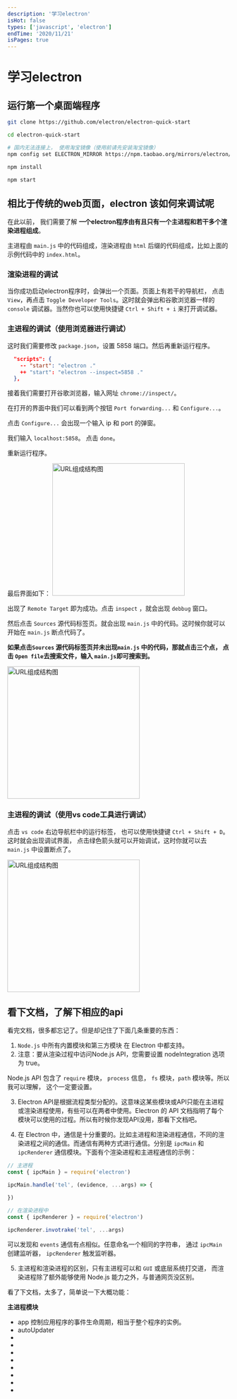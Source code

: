 ```yaml
---
description: '学习electron'
isHot: false
types: ['javascript', 'electron']
endTime: '2020/11/21'
isPages: true
---
```

# 学习electron

## 运行第一个桌面端程序

```bash
git clone https://github.com/electron/electron-quick-start

cd electron-quick-start

# 国内无法连接上， 使用淘宝镜像（使用前请先安装淘宝镜像）
npm config set ELECTRON_MIRROR https://npm.taobao.org/mirrors/electron/

npm install

npm start

```


## 相比于传统的web页面，electron 该如何来调试呢

在此以前， 我们需要了解 **一个electron程序由有且只有一个主进程和若干多个渲染进程组成**。

主进程由 `main.js` 中的代码组成，渲染进程由 `html` 后缀的代码组成，比如上面的示例代码中的 `index.html`。


### 渲染进程的调试

当你成功启动electron程序时，会弹出一个页面。页面上有若干的导航栏， 点击 `View`，再点击 `Toggle Developer Tools`。这时就会弹出和谷歌浏览器一样的 `console` 调试器。当然你也可以使用快捷键 `Ctrl + Shift + i` 来打开调试器。

### 主进程的调试（使用浏览器进行调试）

这时我们需要修改 `package.json`，设置 5858 端口。然后再重新运行程序。 

```json {3}
  "scripts": {
    -- "start": "electron ."
    ++ "start": "electron --inspect=5858 ."
  },

```

接着我们需要打开谷歌浏览器，输入网址 `chrome://inspect/`。

在打开的界面中我们可以看到两个按钮 `Port forwarding...` 和 `Configure...`。

点击 `Configure...` 会出现一个输入 ip 和 port 的弹窗。

我们输入 `localhost:5858`。 点击 `done`。

重新运行程序。

最后界面如下：
<img :src="$withBase('/electron-1.png')" style="width: 100%x;height: 300px;" alt="URL组成结构图">

出现了 `Remote Target` 即为成功。点击 `inspect` ，就会出现 `debbug` 窗口。

然后点击 `Sources` 源代码标签页。就会出现 `main.js` 中的代码。这时候你就可以开始在 `main.js` 断点代码了。

**如果点击`Sources` 源代码标签页并未出现`main.js` 中的代码，那就点击三个点， 点击 `Open file`去搜索文件，输入 `main.js`即可搜索到。**

<img :src="$withBase('/electron-2.png')" style="width: 100%x;height: 300px;" alt="URL组成结构图">

### 主进程的调试（使用vs code工具进行调试）

点击 `vs code` 右边导航栏中的运行标签， 也可以使用快捷键 `Ctrl + Shift + D`。这时就会出现调试界面， 点击绿色箭头就可以开始调试，这时你就可以去 `main.js` 中设置断点了。

<img :src="$withBase('/electron-3.png')" style="width: 100%x;height: 300px;" alt="URL组成结构图">


## 看下文档，了解下相应的api

看完文档，很多都忘记了。但是却记住了下面几条重要的东西：
1. `Node.js` 中所有内置模块和第三方模块 在 Electron 中都支持。
2. 注意：要从渲染过程中访问Node.js API，您需要设置 nodeIntegration 选项为 true。

Node.js API 包含了 `require` 模块， `process` 信息， `fs` 模块，`path` 模块等。所以我可以理解， 这个一定要设置。

3. Electron API是根据流程类型分配的。这意味这某些模块或API只能在主进程或渲染进程使用，有些可以在两者中使用。Electron 的 API 文档指明了每个模块可以使用的过程。所以有时候你发现API没用，那看下文档吧。

4. 在 Electron 中，通信是十分重要的。比如主进程和渲染进程通信，不同的渲染进程之间的通信。而通信有两种方式进行通信。分别是 `ipcMain` 和 `ipcRenderer` 通信模块。下面有个渲染进程和主进程通信的示例：
```js
// 主进程
const { ipcMain } = require('electron')

ipcMain.handle('tel', (evidence, ...args) => {

})

// 在渲染进程中
const { ipcRenderer } = require('electron')

ipcRenderer.invotrake('tel', ...args)

```

可以发现和 `events` 通信有点相似。任意命名一个相同的字符串， 通过 `ipcMain` 创建监听器， `ipcRenderer` 触发监听器。

5. 主进程和渲染进程的区别，只有主进程可以和 `GUI` 或底层系统打交道， 而渲染进程除了额外能够使用 Node.js 能力之外，与普通网页没区别。

看了下文档，太多了，简单说一下大概功能：

**主进程模块**
* app 控制应用程序的事件生命周期，相当于整个程序的实例。
* autoUpdater
* 
* 
* 
* 
* 
* 
* 
* 
